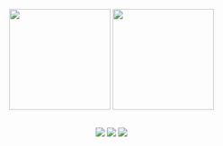 <p align = "center">
  <img src="https://github-readme-stats.vercel.app/api/top-langs/?username=antonydosreis&layout=compact&langs_count=7&theme=dark&hide_border=true" height=180/>
  <img src="https://github-readme-streak-stats.herokuapp.com?user=antonydosreis&theme=dark&hide_border=true" height=180>
</p>
  
  ##
 
<div align = "center">
  <a href="https://instagram.com/antonydosreis" target="_blank"><img src="https://img.shields.io/badge/-Instagram-%23E4405F?style=for-the-badge&logo=instagram&logoColor=white" target="_blank"></a>
  <a href="mailto:lucasantonydosreis@gmail.com"><img src="https://img.shields.io/badge/-Gmail-%23333?style=for-the-badge&logo=gmail&logoColor=white" target="_blank"></a>
  <a href="https://www.linkedin.com/in/antony-dos-reis" target="_blank"><img src="https://img.shields.io/badge/-LinkedIn-%230077B5?style=for-the-badge&logo=linkedin&logoColor=white" target="_blank"></a>
</div>
